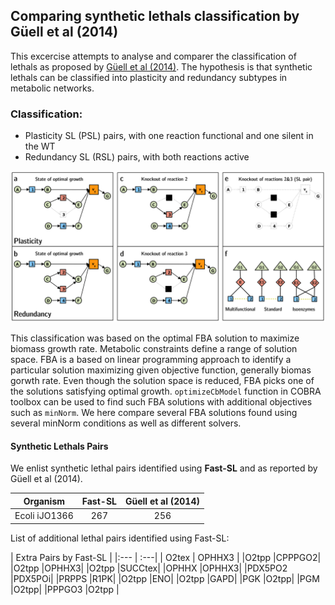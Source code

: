## Comparing synthetic lethals classification by Güell et al (2014)

This excercise attempts to analyse and comparer the classification of lethals as proposed by [Güell et al (2014)](http://journals.plos.org/ploscompbiol/article?id=10.1371/journal.pcbi.1003637#s4). The hypothesis is that synthetic lethals can be classified into plasticity and redundancy subtypes in metabolic networks. 

### Classification:
* Plasticity SL (PSL) pairs, with one reaction functional and one silent in the WT
* Redundancy SL (RSL) pairs, with both reactions active

![Classification Lethals](https://github.com/RamanLab/minRerouting/blob/master/Comparison/Images/10.1371%252Fjournal.pcbi.1003637.g001.png)

This classification was based on the optimal FBA solution to maximize biomass growth rate. Metabolic constraints define a range of solution space. FBA is a based on linear programming approach to identify a particular solution maximizing given objective function, generally biomas  gorwth rate. Even though the solution space is reduced, FBA picks one of the solutions satisfying optimal growth. `optimizeCbModel` function in COBRA toolbox can be used to find such FBA solutions with additional objectives such as `minNorm`. We here compare several FBA solutions found using several minNorm conditions as well as different solvers.

#### Synthetic Lethals Pairs
We enlist synthetic lethal pairs identified using **Fast-SL** and as reported by Güell et al (2014).

| Organism      | Fast-SL       | Güell et al (2014) |
| :-------------: |:-----------:| :-----:|
| Ecoli iJO1366 | 267           | 256 |

List of additional lethal pairs identified using Fast-SL:

| Extra Pairs by Fast-SL  |
|:--- | :---|
| O2tex | OPHHX3  |
|O2tpp	|CPPPGO2|
|O2tpp	|OPHHX3|
|O2tpp	|SUCCtex|
|OPHHX	|OPHHX3|
|PDX5PO2	|PDX5POi|
|PRPPS	|R1PK|
|O2tpp	|ENO|
|O2tpp	|GAPD|
|PGK	|O2tpp|
|PGM	|O2tpp|
|PPPGO3	|O2tpp |


